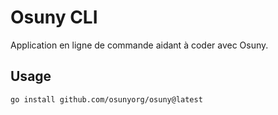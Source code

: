 # Osuny CLI

Application en ligne de commande aidant à coder avec Osuny.

## Usage

```bash
go install github.com/osunyorg/osuny@latest
```
